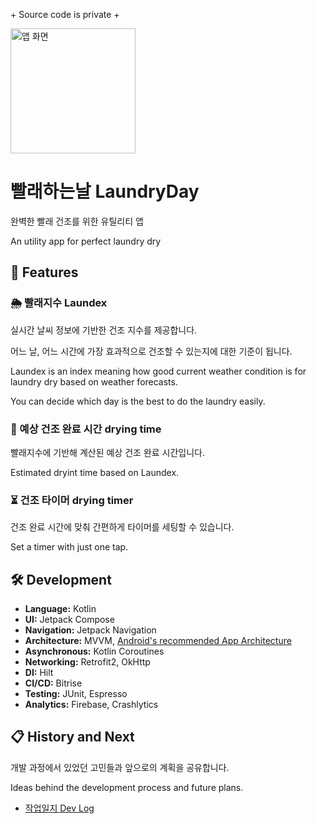 \+ Source code is private +

<img src="https://play-lh.googleusercontent.com/h-rHuTxoPgxlQV4z9pa5iLbTZbJPZzNl0Dnbd618QwBBokzZFxkSois8SgTTmX9p3A=w480-h960-rw" alt="앱 화면" width="200"/>

# 빨래하는날 LaundryDay
완벽한 빨래 건조를 위한 유틸리티 앱

An utility app for perfect laundry dry

## 🥑 Features 

### 🌦️ 빨래지수 Laundex
실시간 날씨 정보에 기반한 건조 지수를 제공합니다. 

어느 날, 어느 시간에 가장 효과적으로 건조할 수 있는지에 대한 기준이 됩니다.

Laundex is an index meaning how good current weather condition is for laundry dry based on weather forecasts.

You can decide which day is the best to do the laundry easily.

### 👕 예상 건조 완료 시간 drying time
빨래지수에 기반해 계산된 예상 건조 완료 시간입니다.

Estimated dryint time based on Laundex. 

### ⏳ 건조 타이머 drying timer
건조 완료 시간에 맞춰 간편하게 타이머를 세팅할 수 있습니다.

Set a timer with just one tap.

## 🛠️ Development

- **Language:** Kotlin
- **UI:** Jetpack Compose
- **Navigation:** Jetpack Navigation
- **Architecture:** MVVM, [Android's recommended App Architecture](https://developer.android.com/topic/architecture)
- **Asynchronous:** Kotlin Coroutines
- **Networking:** Retrofit2, OkHttp
- **DI:** Hilt
- **CI/CD:** Bitrise
- **Testing:** JUnit, Espresso
- **Analytics:** Firebase, Crashlytics

## 📋 History and Next

개발 과정에서 있었던 고민들과 앞으로의 계획을 공유합니다. 

Ideas behind the development process and future plans.
- [작업일지 Dev Log](https://juhnio.tistory.com/36)
